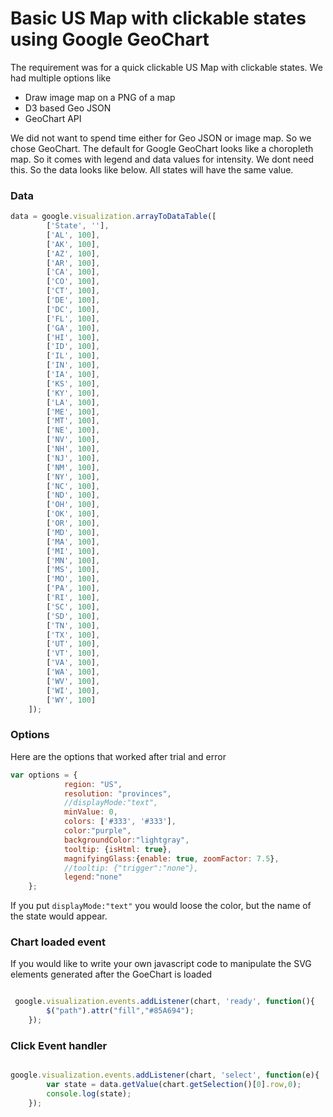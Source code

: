 # Basic US Map with clickable states using Google GeoChart

The requirement was for a quick clickable US Map with clickable states. We had multiple options like

- Draw image map on a PNG of a map
- D3 based Geo JSON
- GeoChart API

We did not want to spend time either for Geo JSON or image map. So we chose GeoChart. The default for Google GeoChart looks like a choropleth map. So it comes with legend and data values for intensity. We dont need this. So the data looks like below. All states will have the same value.

### Data

```javascript
data = google.visualization.arrayToDataTable([
        ['State', ''],
        ['AL', 100],
        ['AK', 100],
        ['AZ', 100],
        ['AR', 100],
        ['CA', 100],
        ['CO', 100],
        ['CT', 100],
        ['DE', 100],
        ['DC', 100],
        ['FL', 100],
        ['GA', 100],
        ['HI', 100],
        ['ID', 100],
        ['IL', 100],
        ['IN', 100],
        ['IA', 100],
        ['KS', 100],
        ['KY', 100],
        ['LA', 100],
        ['ME', 100],
        ['MT', 100],
        ['NE', 100],
        ['NV', 100],
        ['NH', 100],
        ['NJ', 100],
        ['NM', 100],
        ['NY', 100],
        ['NC', 100],
        ['ND', 100],
        ['OH', 100],
        ['OK', 100],
        ['OR', 100],
        ['MD', 100],
        ['MA', 100],
        ['MI', 100],
        ['MN', 100],
        ['MS', 100],
        ['MO', 100],
        ['PA', 100],
        ['RI', 100],
        ['SC', 100],
        ['SD', 100],
        ['TN', 100],
        ['TX', 100],
        ['UT', 100],
        ['VT', 100],
        ['VA', 100],
        ['WA', 100],
        ['WV', 100],
        ['WI', 100],
        ['WY', 100]
    ]);
```

### Options


Here are the options that worked after trial and error

```javascript
var options = {
            region: "US", 
            resolution: "provinces",
            //displayMode:"text",
            minValue: 0,  
            colors: ['#333', '#333'],
            color:"purple",
            backgroundColor:"lightgray",
            tooltip: {isHtml: true},
            magnifyingGlass:{enable: true, zoomFactor: 7.5},
            //tooltip: {"trigger":"none"},
            legend:"none"                     
    };
```

If you put `displayMode:"text"` you would loose the color, but the name of the state would appear.

### Chart loaded event

If you would like to write your own javascript code to manipulate the SVG elements generated after the GoeChart is loaded

```javascript

 google.visualization.events.addListener(chart, 'ready', function(){
        $("path").attr("fill","#85A694");                    
    });

```

### Click Event handler

```javascript

google.visualization.events.addListener(chart, 'select', function(e){
        var state = data.getValue(chart.getSelection()[0].row,0);
        console.log(state);  
    });

```





 